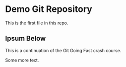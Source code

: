 # Demo Git Repository

This is the first file in this repo. 

## Ipsum Below

This is a continuation of the Git Going Fast crash course.

Some more text. 